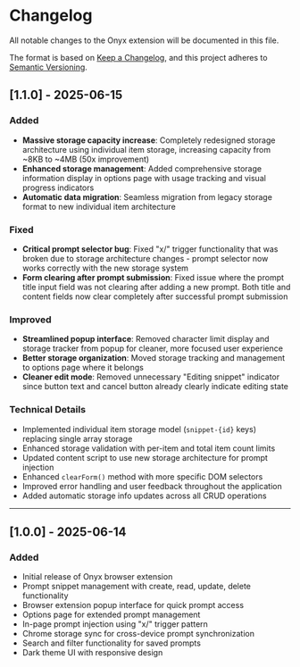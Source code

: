 # Changelog

All notable changes to the Onyx extension will be documented in this file.

The format is based on [Keep a Changelog](https://keepachangelog.com/en/1.0.0/),
and this project adheres to [Semantic Versioning](https://semver.org/spec/v2.0.0.html).

## [1.1.0] - 2025-06-15

### Added
- **Massive storage capacity increase**: Completely redesigned storage architecture using individual item storage, increasing capacity from ~8KB to ~4MB (50x improvement)
- **Enhanced storage management**: Added comprehensive storage information display in options page with usage tracking and visual progress indicators
- **Automatic data migration**: Seamless migration from legacy storage format to new individual item architecture

### Fixed
- **Critical prompt selector bug**: Fixed "x/" trigger functionality that was broken due to storage architecture changes - prompt selector now works correctly with the new storage system
- **Form clearing after prompt submission**: Fixed issue where the prompt title input field was not clearing after adding a new prompt. Both title and content fields now clear completely after successful prompt submission

### Improved
- **Streamlined popup interface**: Removed character limit display and storage tracker from popup for cleaner, more focused user experience
- **Better storage organization**: Moved storage tracking and management to options page where it belongs
- **Cleaner edit mode**: Removed unnecessary "Editing snippet" indicator since button text and cancel button already clearly indicate editing state

### Technical Details
- Implemented individual item storage model (`snippet-{id}` keys) replacing single array storage
- Enhanced storage validation with per-item and total item count limits
- Updated content script to use new storage architecture for prompt injection
- Enhanced `clearForm()` method with more specific DOM selectors
- Improved error handling and user feedback throughout the application
- Added automatic storage info updates across all CRUD operations

---

## [1.0.0] - 2025-06-14

### Added
- Initial release of Onyx browser extension
- Prompt snippet management with create, read, update, delete functionality
- Browser extension popup interface for quick prompt access
- Options page for extended prompt management
- In-page prompt injection using "x/" trigger pattern
- Chrome storage sync for cross-device prompt synchronization
- Search and filter functionality for saved prompts
- Dark theme UI with responsive design